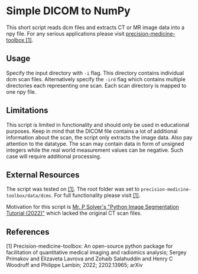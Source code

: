# Simple DICOM to NumPy

This short script reads dcm files and extracts CT or MR image data into a npy file. For any serious applications please visit [precision-medicine-toolbox [1]](https://github.com/primakov/precision-medicine-toolbox).

## Usage
Specify the input directory with `-i` flag. This directory contains individual dcm scan files. Alternatively specify the `-ird` flag which contains multiple directories each representing one scan. Each scan directory is mapped to one npy file.

## Limitations
This script is limited in functionality and should only be used in educational purposes. Keep in mind that the DICOM file contains a lot of additional information about the scan, the script only extracts the image data. Also pay attention to the datatype. The scan may contain data in form of unsigned integers while the real world measurement values can be negative. Such case will require additional processing.

## External Resources
The script was tested on [[1]](https://github.com/primakov/precision-medicine-toolbox). The root folder was set to `precision-medicine-toolbox/data/dcms`. For full functionality please visit [[1]](https://github.com/primakov/precision-medicine-toolbox). 

Motivation for this script is [Mr. P Solver's "Python Image Segmentation Tutorial (2022)"](https://youtu.be/UIgaLDgb2fY) which lacked the original CT scan files.

## References
<a id="1">[1]</a>
Precision-medicine-toolbox: An open-source python package for facilitation of quantitative medical imaging and radiomics analysis;
Sergey Primakov and Elizaveta Lavrova and Zohaib Salahuddin and Henry C Woodruff and Philippe Lambin;
2022;
2202.13965;
arXiv
